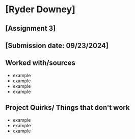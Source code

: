 # [Ryder Downey]
## [Assignment 3]
## [Submission date: 09/23/2024]
## Worked with/sources 
* example
* example
* example
* example
## Project Quirks/ Things that don't work
* example
* example
* example
